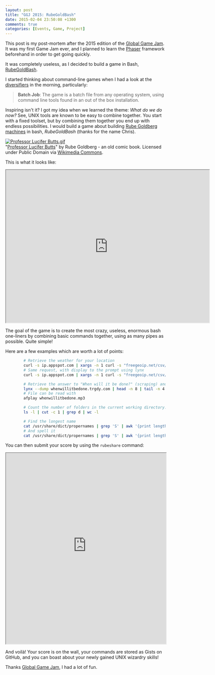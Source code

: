 ```yaml
---
layout: post
title: "GGJ 2015: RubeGoldBash"
date: 2015-02-04 23:50:08 +1300
comments: true
categories: [Events, Game, Project]
---
```


This post is my post-mortem after the 2015 edition of the [Global Game Jam](http://globalgamejam.org/). It was my first Game Jam ever, and I planned to learn the [Phaser](http://phaser.io/) framework beforehand in order to get going quickly.

It was completely useless, as I decided to build a game in Bash, [RubeGoldBash](http://www.rubegoldbash.com).

<!-- more -->

I started thinking about command-line games when I had a look at the [diversifiers](http://globalgamejam.org/news/introducing-ggj-2015-diversifiers) in the morning, particularly:

> __Batch Job__: The game is a batch file from any operating system, using command line tools found in an out of the box installation.

Inspiring isn't it? I got my idea when we learned the theme: _What do we do now?_ See, UNIX tools are known to be easy to combine together. You start with a fixed toolset, but by combining them together you end up with endless possibilities. I would build a game about building [Rube Goldberg machines](https://en.wikipedia.org/wiki/Rube_Goldberg_machine) in bash, _RubeGoldBash_ (thanks for the name Chris).

<p><a href="https://commons.wikimedia.org/wiki/File:Professor_Lucifer_Butts.gif#mediaviewer/File:Professor_Lucifer_Butts.gif"><img alt="Professor Lucifer Butts.gif" src="https://upload.wikimedia.org/wikipedia/commons/a/a6/Professor_Lucifer_Butts.gif"></a><br>"<a href="https://commons.wikimedia.org/wiki/File:Professor_Lucifer_Butts.gif#mediaviewer/File:Professor_Lucifer_Butts.gif">Professor Lucifer Butts</a>" by Rube Goldberg - an old comic book. Licensed under Public Domain via <a href="//commons.wikimedia.org/wiki/">Wikimedia Commons</a>.</p>

This is what it looks like:

<iframe src="http://showterm.io/a06f7dcf548aadbbcb751" width="640" height="480"></iframe>

The goal of the game is to create the most crazy, useless, enormous bash one-liners by combining basic commands together, using as many pipes as possible. Quite simple!

Here are a few examples which are worth a lot of points:

```bash
		# Retrieve the weather for your location
		curl -s ip.appspot.com | xargs -n 1 curl -s "freegeoip.net/csv/$1" | cut -d ',' -f '9 10' | sed 's/,/\&lon=/g' | xargs -n 1 echo "http://api.openweathermap.org/data/2.5/weather?mode=html&lat=$1" | sed 's/ //g' | xargs -n 1 curl -s $1 | tee weather.html
		# Same request, with display to the prompt using lynx
		curl -s ip.appspot.com | xargs -n 1 curl -s "freegeoip.net/csv/$1" | cut -d ',' -f '9 10' | sed 's/,/\&lon=/g' | xargs -n 1 echo "http://api.openweathermap.org/data/2.5/weather?mode=html&lat=$1" | sed 's/ //g' | xargs -n 1 curl -s $1 | lynx -stdin -dump

		# Retrieve the answer to "When will it be done?" (scraping) and make a nice voice read it for you.
		lynx --dump whenwillitbedone.trgdy.com | head -n 8 | tail -n 4 | tr "\\n" ' ' | cut -d '[' -f 1 | sed 's/   //g' | sed "s/'/ /g" | perl -pe 's/([^a-zA-Z0-9_.!~*()'\''-])/sprintf("%%%02X", ord($1))/ge' | xargs -n 1 echo "http://translate.google.com/translate_tts?ie=UTF-8&tl=en&q=$1" | sed 's/ //g' | xargs -n 1 curl -s "$1" > whenwillitbedone.mp3
		# File can be read with
		afplay whenwillitbedone.mp3

		# Count the number of folders in the current working directory.
		ls -l | cut -c 1 | grep d | wc -l

		# Find the longest name
		cat /usr/share/dict/propernames | grep 'S' | awk '{print length($1), $1}' | sort -n | tail -n 1 | cut -d ' ' -f 2
		# And spell it
		cat /usr/share/dict/propernames | grep 'S' | awk '{print length($1), $1}' | sort -n | tail -n 1 | cut -d ' ' -f 2 | say
```

You can then submit your score by using the `rubeshare` command:

<iframe style="width: 100%; height: 600px" src="http://highscore.rubegoldbash.com/?limit=5"></iframe>

And voilà! Your score is on the wall, your commands are stored as Gists on GitHub, and you can boast about your newly gained UNIX wizardry skills!

Thanks [Global Game Jam](http://globalgamejam.org/), I had a lot of fun.
